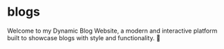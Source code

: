 # blogs
Welcome to my Dynamic Blog Website, a modern and interactive platform built to showcase blogs with style and functionality. 🚀
